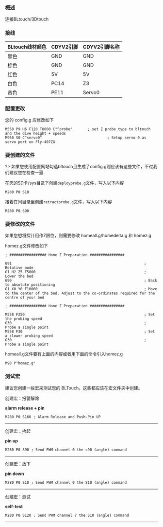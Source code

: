 ### 概述
连接BLtouch/3Dtouch

### 接线

<div class="datatable-begin"></div>

|BLtouch线材颜色|CDYV2引脚|CDYV2引脚名称|
| :------------- |:-------------| :-------------|
|黑色|GND|GND|
|棕色|GND|GND|
|红色|5V|5V|
|白色|PC14|Z3|
|黄色|PE11|Servo0|

<div class="datatable-end"></div>

### 配置更改
您的 config.g 应修改如下
```
M558 P9 H6 F120 T8000 C"^probe"       ; set Z probe type to bltouch and the dive height + speeds
M950 S0 C"servo0"                              ; Setup servo 0 as servo port on Fly-407ZG
```

### 要创建的文件

?> 如果您使用配置网站勾选bltouch且生成了config.g则应该有这些文件，不过我们建议您在检查一遍

在您的SD卡/sys目录下创建```deployprobe.g```文件，写入以下内容
```
M280 P0 S10
```

接着在同目录里创建```retractprobe.g```文件，写入以下内容
```
M280 P0 S90
```

### 要修改的文件
如果您想将探针用作Z限位，则需要修改 homeall.g/homedelta.g 和 homez.g

homez.g文件修改如下
```
; ################# Home Z Preparation ################

G91 															; Relative mode
G1 H2 Z5 F5000													; Lower the bed
G90																; Back to absolute positioning
G1 X0 Y0 F10000 		 										; Move to the center of the bed. Adjust to the co-ordinates required for the centre of your bed

; ################# Home Z Preparation ################

M558 F250 				 										; Set the probing speed
G30					 											; Probe a single point
M558 F30 				 										; Set a slower probing speed
G30					 											; Probe a single point
```

homeall.g文件要有上面的内容或者用下面的命令引入homez.g
```
M98 P"homez.g"
```

### 测试宏
建议您创建一些宏来测试您的 BLTouch。这些都应该在宏文件夹中创建。

创建宏：报警解除

**alarm release + pin**

```
M280 P0 S160 ; Alarm Release and Push-Pin UP
```

****

创建宏：抬起

**pin up**

```
M280 P0 S90 ; Send PWM channel 0 the s90 (angle) command
```

****

创建宏：放下

**pin down**

```
M280 P0 S10 ; Send PWM channel 0 the S10 (angle) command
```

****

创建宏：测试

**self-test**

```
M280 P0 S120 ; Send PWM channel 7 the S10 (angle) command
```

****
